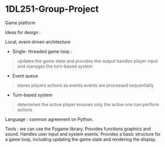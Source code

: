 # 1DL251-Group-Project
Game platform

Ideas for design : 

Local, event-driven architecture 

- Single- threaded game loop : 
> updates the game state and provides the output
> handles player input and manages the turn-based system

- Event queue
> stores players actions as events
> events are processed sequentially

- Turn-based system 
> determines the active player
> ensures only the active one can perform actions

Language : common agreement on Python. 

Tools : we can use the Pygame library. Provides functions graphics and sound. Handles user input and system events. Provides a basic structure for a game loop, including updating the game state and rendering the display. 

